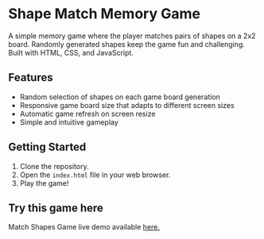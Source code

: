 

# Shape Match Memory Game

A simple memory game where the player matches pairs of shapes on a 2x2 board. Randomly generated shapes keep the game fun and challenging. Built with HTML, CSS, and JavaScript.

## Features

- Random selection of shapes on each game board generation
- Responsive game board size that adapts to different screen sizes
- Automatic game refresh on screen resize
- Simple and intuitive gameplay

## Getting Started

1. Clone the repository.
2. Open the `index.html` file in your web browser.
3. Play the game!

## Try this game here

Match Shapes Game live demo available [here.](https://bewithdhanu.github.io/shape-match-memory-game/)